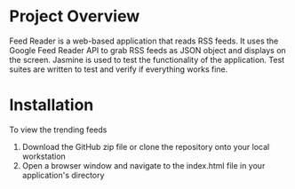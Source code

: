 # Project Overview

Feed Reader is a web-based application that reads RSS feeds. It uses the Google Feed Reader API to grab RSS feeds as JSON object and displays on the screen. Jasmine is used to test the functionality of the application. Test suites are written to test and verify if everything works fine. 

# Installation

To view the trending feeds 

1. Download the GitHub zip file or clone the repository onto your local workstation
2. Open a browser window and navigate to the index.html file in your application's directory

